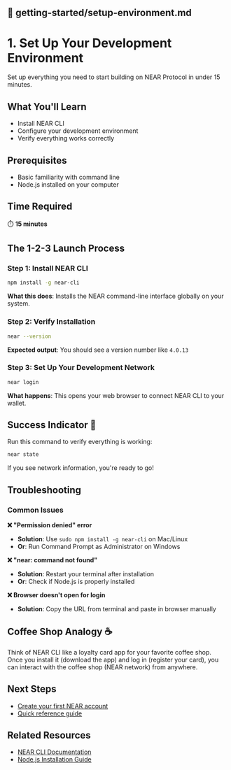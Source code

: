 ## 📄 getting-started/setup-environment.md

# 1. Set Up Your Development Environment

Set up everything you need to start building on NEAR Protocol in under 15 minutes.

## What You'll Learn
- Install NEAR CLI
- Configure your development environment
- Verify everything works correctly

## Prerequisites
- Basic familiarity with command line
- Node.js installed on your computer

## Time Required
⏱️ **15 minutes**

## The 1-2-3 Launch Process

### Step 1: Install NEAR CLI

```bash
npm install -g near-cli
```

**What this does**: Installs the NEAR command-line interface globally on your system.

### Step 2: Verify Installation
```bash
near --version
```

**Expected output**: You should see a version number like `4.0.13`

### Step 3: Set Up Your Development Network
```bash
near login
```

**What happens**: This opens your web browser to connect NEAR CLI to your wallet.

## Success Indicator 🎯
Run this command to verify everything is working:
```bash
near state
```

If you see network information, you're ready to go!

## Troubleshooting

### Common Issues

**❌ "Permission denied" error**
- **Solution**: Use `sudo npm install -g near-cli` on Mac/Linux
- **Or**: Run Command Prompt as Administrator on Windows

**❌ "near: command not found"**
- **Solution**: Restart your terminal after installation
- **Or**: Check if Node.js is properly installed

**❌ Browser doesn't open for login**
- **Solution**: Copy the URL from terminal and paste in browser manually

## Coffee Shop Analogy ☕
Think of NEAR CLI like a loyalty card app for your favorite coffee shop. Once you install it (download the app) and log in (register your card), you can interact with the coffee shop (NEAR network) from anywhere.

## Next Steps
- [Create your first NEAR account](create-account.md)
- [Quick reference guide](quick-reference.md)

## Related Resources
- [NEAR CLI Documentation](https://docs.near.org/tools/near-cli)
- [Node.js Installation Guide](https://nodejs.org/)
```

